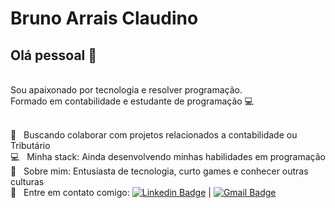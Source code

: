 # Bruno Arrais Claudino

## Olá pessoal 👋
<br/>Sou apaixonado por tecnologia e resolver programação.
<br/>Formado em contabilidade e estudante de programação 💻

 <br/> :purple_heart: &nbsp; Buscando colaborar com projetos relacionados a contabilidade ou Tributário
 <br/> :computer: &nbsp; Minha stack: Ainda desenvolvendo minhas habilidades em programação
 <br/> 💬  &nbsp; Sobre mim: Entusiasta de tecnologia, curto games e conhecer outras culturas
 <br/> :email: &nbsp; Entre em contato comigo: [![Linkedin Badge](https://img.shields.io/badge/-BrunoClaudino-blue?style=flat-square&logo=Linkedin&logoColor=white&link=https://www.linkedin.com/in/bruno-arrais-claudino-51061816a/)](https://www.linkedin.com/in/bruno-arrais-claudino-51061816a/) 
| 
[![Gmail Badge](https://img.shields.io/badge/Gmail-bruarrais%40gmail.com-c14438?style=flat-square&logo=Gmail&logoColor=white&link=mailto:bruarrais@gmail.com)](mailto:bruarrais@gmail.com)
